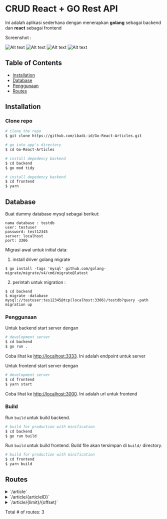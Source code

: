 
# CRUD React + GO Rest API

Ini adalah aplikasi sederhana dengan menerapkan <strong>golang</strong> sebagai backend dan <strong>react</strong> sebagai frontend</p>

Screenshot :

![Alt text](./screeshoot/home.png?raw=true "Title")
![Alt text](./screeshoot/allposts.png?raw=true "Title")
![Alt text](./screeshoot/addpost.png?raw=true "Title")
![Alt text](./screeshoot/preview.png?raw=true "Title")

## Table of Contents

* [Installation](#installation)
* [Database](#database)
* [Penggunaan](#penggunaan)
* [Routes](#routes)


## Installation

### Clone repo

``` bash
# clone the repo
$ git clone https://github.com/ibadi-id/Go-React-Articles.git

# go into app's directory
$ cd Go-React-Articles

# install depedency backend
$ cd backend
$ go mod tidy

# install depedency backend
$ cd frontend
$ yarn

```

## Database

Buat dummy database mysql sebagai berikut:

```
nama database : testdb
user: testuser
password: test12345
server: localhost
port: 3306

```

Migrasi awal untuk initial data:

1. install driver golang migrate
```
$ go install -tags 'mysql' github.com/golang-migrate/migrate/v4/cmd/migrate@latest
```

2. perintah untuk migration :
```
$ cd backend
$ migrate -database mysql://testuser:tes12345@tcp(localhost:3306)/testdb?query -path migration up
```


### Penggunaan

Untuk backend start server dengan
``` bash
# development server
$ cd backend
$ go run .
```

Coba lihat ke [http://localhost:3333](http://localhost:3333). Ini adalah endpoint untuk server

Untuk frontend start server dengan
``` bash
# development server
$ cd frontend
$ yarn start
```

Coba lihat ke [http://localhost:3000](http://localhost:3000). Ini adalah url untuk frontend

### Build

Run `build` untuk build backend.

```bash
# build for production with minification
$ cd backend
$ go run build
```

Run `build` untuk build frontend. Build file akan tersimpan di `build/` directory.

```bash
# build for production with minification
$ cd frontend
$ yarn build
```

## Routes

<details>
<summary>`/article`</summary>

- [(*Cors).Handler-fm]()
- [RequestID]()
- [Logger]()
- [Recoverer]()
- [URLFormat]()
- [SetContentType.func1]()
- **/article**
	- **/**
		- _GET_
			- [ListArticles]()
		- _POST_
			- [CreateArticle]()

</details>
<details>
<summary>`/article/{articleID}`</summary>

- [(*Cors).Handler-fm]()
- [RequestID]()
- [Logger]()
- [Recoverer]()
- [URLFormat]()
- [SetContentType.func1]()
- **/article**
	- **/{articleID}**
		- [ArticleCtx]()
		- **/**
			- _DELETE_
				- [DeleteArticle]()
			- _GET_
				- [GetArticle]()
			- _PUT_
				- [UpdateArticle]()

</details>
<details>
<summary>`/article/{limit}/{offset}`</summary>

- [(*Cors).Handler-fm]()
- [RequestID]()
- [Logger]()
- [Recoverer]()
- [URLFormat]()
- [SetContentType.func1]()
- **/article**
	- **/{limit}/{offset}**
		- _GET_
			- [ListArticlesWithPage]()

</details>

Total # of routes: 3